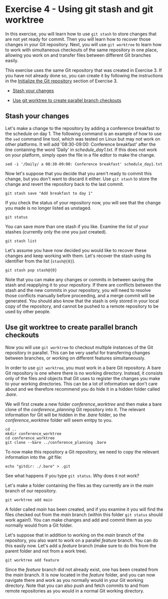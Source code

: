 # Exercise 4 - Using git stash and git worktree

In this exercise, you will learn how to use `git stash` to store changes that are not yet ready for commit. Then you will learn how to recover those changes in your Git repository. Next, you will use `git worktree` to learn how to work with simultaneous checkouts of the same repository in one place, allowing you work on and transfer files between different Git branches easily.

This exercise uses the same Git repository that was created in Exercise 3. If you have not already done so, you can create it by following the instructions in the [Initialize the Git repository](./Exercise_3_gitignore.md#initialize) section of Exercise 3.

* [Stash your changes](#stash)

* [Use git worktree to create parallel branch checkouts](#worktree)

## Stash your changes <a name="stash"></a>

Let's make a change to the repository by adding a conference breakfast to the schedule on day 1. The following command is an example of how to use the `sed` command line tool, which was tested on Linux but may not work on other platforms. It will add '08:30-09:00: Conference breakfast' after the line containing the word 'Daily' in *schedule_day1.txt*. If this does not work on your platform, simply open the file in a file editor to make the change.

```plaintext
sed -i '/Daily/ a 08:30-09:00: Conference breakfast' schedule_day1.txt
```

Now let's suppose that you decide that you aren't ready to commit this change, but you don't want to discard it either. Use `git stash` to store the change and revert the repository back to the last commit.

```plaintext
git stash save "Add breakfast to day 1"
```

If you check the status of your repository now, you will see that the change you made is no longer listed as unstaged.

```plaintext
git status
```

You can save more than one stash if you like. Examine the list of your stashes (currently only the one you just created).

```plaintext
git stash list
```

Let's assume you have now decided you would like to recover these changes and keep working with them. Let's recover the stash using its identifier from the list (`stash@{0}`).

```plaintext
git stash pop stash@{0}
```

Note that you can make any changes or commits in between saving the stash and reapplying it to your repository. If there are conflicts between the stash and the new commits in your repository, you will need to resolve those conflicts manually before proceeding, and a merge commit will be generated. You should also know that the stash is only stored in your local copy of the repository, and cannot be pushed to a remote repository to be used by other people.

## Use git worktree to create parallel branch checkouts <a name="worktree"></a>

Now you will use `git worktree` to checkout multiple instances of the Git repository in parallel. This can be very useful for transferring changes between branches, or working on different features simultaneously.

In order to use `git worktree`, you must work in a bare Git repository. A bare Git repository is one where there is no working directory. Instead, it consists only of the files and objects that Git uses to register the changes you make to your working directories. This can be a lot of information we don't care about and we therefore recommend you do hide it in a hidden folder called *.bare*.

We will first create a new folder *conference_worktree* and then make a bare clone of the *conference_planning* Git repository into it. The relevant information for Git will be hidden in the *.bare* folder, so the *conference_worktree* folder will seem emtpy to you.

```plaintext
cd ..
mkdir conference_worktree
cd conference_worktree
git clone --bare ../conference_planning .bare
```

To now make this repository a Git repository, we need to copy the relevant information into the *.git* file:

```plaintext
echo "gitdir: ./.bare" > .git
```

See what happens if you type `git status`. Why does it not work?

Let's make a folder containing the files as they currently are in the *main* branch of our repository.

```plaintext
git worktree add main
```

A folder called *main* has been created, and if you examine it you will find the files checked out from the *main* branch (within this folder `git status` should work again!). You can make changes and add and commit them as you normally would from a Git folder.

Let's suppose that in addition to working on the *main* branch of the repository, you also want to work on a parallel *feature* branch. You can do this easily now. Let's add a *feature* branch (make sure to do this from the parent folder and not from a work tree).

```plaintext
git worktree add feature
```

Since the *feature* branch did not already exist, one has been created from the *main* branch. It is now located in the *feature* folder, and you can now navigate there and work as you normally would in your Git working directory. Note that you can also push and fetch commits to and from remote repositories as you would in a normal Git working directory.
